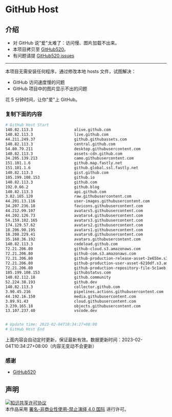 # GitHub Host
## 介绍
- 对 GitHub 说"爱"太难了：访问慢、图片加载不出来。
- 本项目拷贝至 [GitHub520](https://github.com/521xueweihan/GitHub520)。
- 有问题请提 [GitHub520 issues](https://github.com/521xueweihan/GitHub520/issues/new)

---

本项目无需安装任何程序，通过修改本地 hosts 文件，试图解决：
- GitHub 访问速度慢的问题
- GitHub 项目中的图片显示不出的问题

花 5 分钟时间，让你"爱"上 GitHub。

### 复制下面的内容
```bash
# GitHub Host Start
140.82.113.3                  alive.github.com
140.82.113.3                  live.github.com
44.211.249.37                 github.githubassets.com
140.82.113.3                  central.github.com
54.80.79.211                  desktop.githubusercontent.com
140.82.113.3                  assets-cdn.github.com
34.205.139.213                camo.githubusercontent.com
151.101.1.6                   github.map.fastly.net
151.101.1.6                   github.global.ssl.fastly.net
140.82.113.3                  gist.github.com
185.199.108.153               github.io
140.82.113.3                  github.com
192.0.66.2                    github.blog
140.82.113.3                  api.github.com
3.82.165.120                  raw.githubusercontent.com
44.201.13.116                 user-images.githubusercontent.com
34.207.236.18                 favicons.githubusercontent.com
44.212.99.107                 avatars5.githubusercontent.com
44.202.126.73                 avatars4.githubusercontent.com
54.159.102.165                avatars3.githubusercontent.com
174.129.57.62                 avatars2.githubusercontent.com
18.206.90.195                 avatars1.githubusercontent.com
18.208.229.41                 avatars0.githubusercontent.com
35.168.36.192                 avatars.githubusercontent.com
140.82.113.3                  codeload.github.com
72.21.206.80                  github-cloud.s3.amazonaws.com
72.21.206.80                  github-com.s3.amazonaws.com
72.21.206.80                  github-production-release-asset-2e65be.s3.amazonaws.com
72.21.206.80                  github-production-user-asset-6210df.s3.amazonaws.com
72.21.206.80                  github-production-repository-file-5c1aeb.s3.amazonaws.com
185.199.108.153               githubstatus.com
140.82.112.18                 github.community
52.224.38.193                 github.dev
140.82.113.3                  collector.github.com
3.90.45.216                   pipelines.actions.githubusercontent.com
44.192.16.150                 media.githubusercontent.com
3.89.91.43                    cloud.githubusercontent.com
3.239.165.18                  objects.githubusercontent.com
13.107.237.40                 vscode.dev


# Update time: 2023-02-04T10:34:27+08:00
# GitHub Host End

```
上面内容会自动定时更新，保证最新有效。数据更新时间：2023-02-04T10:34:27+08:00（内容无变动不会更新）

### 感谢

- [GitHub520](https://github.com/521xueweihan/GitHub520)

## 声明
<a rel="license" href="https://creativecommons.org/licenses/by-nc-nd/4.0/deed.zh"><img alt="知识共享许可协议" style="border-width: 0" src="https://licensebuttons.net/l/by-nc-nd/4.0/88x31.png"></a><br>本作品采用 <a rel="license" href="https://creativecommons.org/licenses/by-nc-nd/4.0/deed.zh">署名-非商业性使用-禁止演绎 4.0 国际</a> 进行许可。